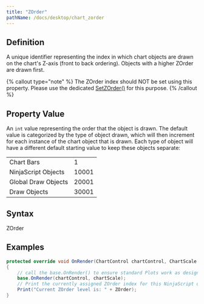 ```yaml
---
title: "ZOrder"
pathName: /docs/desktop/chart_zorder
---
```


## Definition

A unique identifier representing the index in which chart objects are drawn on the chart's Z-axis (front to back ordering). Objects with a higher ZOrder are drawn first.  

{% callout type="note" %}
The ZOrder index should NOT be set using this property. Please use the dedicated [SetZOrder()](/docs/desktop/setzorder) for this purpose.
{% /callout %}

## Property Value

An `int` value representing the order that the object is drawn. The default value is categorized by the type of object drawn, which will then increment for each instance of the chart object that is drawn. Each type of object will have a different default starting value to keep these objects separate:

|  |  |
| --- | --- |
| Chart Bars | 1 |
| NinjaScript Objects | 10001 |
| Global Draw Objects | 20001 |
| Draw Objects | 30001 |

## Syntax

ZOrder

## Examples

```csharp
protected override void OnRender(ChartControl chartControl, ChartScale chartScale)
{
    // call the base.OnRender() to ensure standard Plots work as designed
    base.OnRender(chartControl, chartScale);
    // Print the currently assigned ZOrder index for this NinjaScript object
    Print("Current ZOrder level is: " + ZOrder);
}
```
